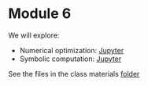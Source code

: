 # Module 6

We will explore:

- Numerical optimization: [Jupyter](num-optim.ipynb)
- Symbolic computation: [Jupyter](symbolic.ipynb)

See the files in the class materials [folder](../../../../tree/master/src/06)


